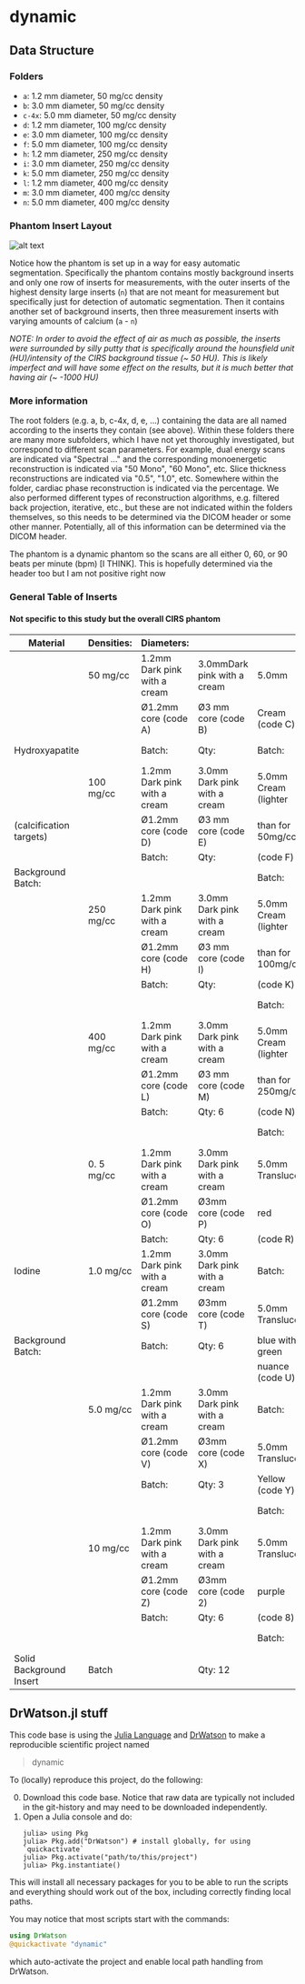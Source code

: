 # dynamic

## Data Structure
### Folders
- `a`: 1.2 mm diameter, 50 mg/cc density
- `b`: 3.0 mm diameter, 50 mg/cc density
- `c-4x`: 5.0 mm diameter, 50 mg/cc density
- `d`: 1.2 mm diameter, 100 mg/cc density
- `e`: 3.0 mm diameter, 100 mg/cc density
- `f`: 5.0 mm diameter, 100 mg/cc density
- `h`: 1.2 mm diameter, 250 mg/cc density
- `i`: 3.0 mm diameter, 250 mg/cc density
- `k`: 5.0 mm diameter, 250 mg/cc density
- `l`: 1.2 mm diameter, 400 mg/cc density
- `m`: 3.0 mm diameter, 400 mg/cc density
- `n`: 5.0 mm diameter, 400 mg/cc density

### Phantom Insert Layout
![alt text](images/phantom_layout.png "Phantom Insert Layout")

Notice how the phantom is set up in a way for easy automatic segmentation. Specifically the phantom contains mostly background inserts and only one row of inserts for measurements, with the outer inserts of the highest density large inserts (`n`) that are not meant for measurement but specifically just for detection of automatic segmentation. Then it contains another set of background inserts, then three measurement inserts with varying amounts of calcium (`a` - `n`)

*NOTE: In order to avoid the effect of air as much as possible, the inserts were surrounded by silly putty that is specifically around the hounsfield unit (HU)/intensity of the CIRS background tissue (~ 50 HU). This is likely imperfect and will have some effect on the results, but it is much better that having air (~ -1000 HU)*

### More information
The root folders (e.g. a, b, c-4x, d, e, ...) containing the data are all named according to the inserts they contain (see above). Within these folders there are many more subfolders, which I have not yet thoroughly investigated, but correspond to different scan parameters. For example, dual energy scans are indicated via "Spectral ..." and the corresponding monoenergetic reconstruction is indicated via "50 Mono", "60 Mono", etc. Slice thickness reconstructions are indicated via "0.5", "1.0", etc. Somewhere within the folder, cardiac phase reconstruction is indicated via the percentage. We also performed different types of reconstruction algorithms, e.g. filtered back projection, iterative, etc., but these are not indicated within the folders themselves, so this needs to be determined via the DICOM header or some other manner. Potentially, all of this information can be determined via the DICOM header.

The phantom is a dynamic phantom so the scans are all either 0, 60, or 90 beats per minute (bpm) [I THINK]. This is hopefully determined via the header too but I am not positive right now

### General Table of Inserts
#### Not specific to this study but the overall CIRS phantom
| Material                | Densities:  | Diameters:                     |                            |                     |                         |                     |
|-------------------------|-------------|--------------------------------|----------------------------|---------------------|-------------------------|---------------------|
|                         | 50 mg/cc    | 1.2mm Dark pink with a cream   | 3.0mmDark pink with a cream| 5.0mm               |                         |                     |
|                         |             | Ø1.2mm core (code A)           | Ø3 mm core (code B)        | Cream (code C)      |                         |                     |
| Hydroxyapatite          |             | Batch:                         | Qty:                       | Batch:              | Qty: 6                  |                     |
|                         | 100 mg/cc   | 1.2mm Dark pink with a cream   | 3.0mm Dark pink with a cream| 5.0mm Cream (lighter|                         |                     |
| (calcification targets) |             | Ø1.2mm core (code D)           | Ø3 mm core (code E)         | than for 50mg/cc)   |                         |                     |
|                         |             | Batch:                         | Qty:                       | (code F)            |                         |                     |
| Background Batch:       |             |                                |                            | Batch:              | Qty: 4                  |                     |
|                         | 250 mg/cc   | 1.2mm Dark pink with a cream   | 3.0mm Dark pink with a cream| 5.0mm Cream (lighter|                         |                     |
|                         |             | Ø1.2mm core (code H)           | Ø3 mm core (code I)         | than for 100mg/cc)  |                         |                     |
|                         |             | Batch:                         | Qty:                       | (code K)            |                         |                     |
|                         |             |                                |                            | Batch:              | Qty: 4                  |                     |
|                         | 400 mg/cc   | 1.2mm Dark pink with a cream   | 3.0mm Dark pink with a cream| 5.0mm Cream (lighter|                         |                     |
|                         |             | Ø1.2mm core (code L)           | Ø3 mm core (code M)         | than for 250mg/cc)  |                         |                     |
|                         |             | Batch:                         | Qty: 6                     | (code N)            |                         |                     |
|                         |             |                                |                            | Batch:              | Qty: 4                  |                     |
|                         | 0. 5 mg/cc  | 1.2mm Dark pink with a cream   | 3.0mm Dark pink with a cream| 5.0mm Translucent   |                         |                     |
|                         |             | Ø1.2mm core (code O)           | Ø3mm core (code P)          | red                 |                         |                     |
|                         |             | Batch:                         | Qty: 6                     | (code R)            |                         |                     |
| Iodine                  | 1.0 mg/cc   | 1.2mm Dark pink with a cream   | 3.0mm Dark pink with a cream| Batch:              | Qty: 6                  |                     |
|                         |             | Ø1.2mm core (code S)           | Ø3mm core (code T)          | 5.0mm Translucent   |                         |                     |
| Background Batch:       |             | Batch:                         | Qty: 6                     | blue with a green   |                         |                     |
|                         |             |                                |                            | nuance (code U)     |                         |                     |
|                         | 5.0 mg/cc   | 1.2mm Dark pink with a cream   | 3.0mm Dark pink with a cream| Batch:              | Qty: 6                  |                     |
|                         |             | Ø1.2mm core (code V)           | Ø3mm core (code X)          | 5.0mm Translucent   |                         |                     |
|                         |             | Batch:                         | Qty: 3                     | Yellow (code Y)     |                         |                     |
|                         |             |                                |                            | Batch:              | Qty: 6                  |                     |
|                         | 10 mg/cc    | 1.2mm Dark pink with a cream   | 3.0mm Dark pink with a cream| 5.0mm Translucent   |                         |                     |
|                         |             | Ø1.2mm core (code Z)           | Ø3mm core (code 2)          | purple              |                         |                     |
|                         |             | Batch:                         | Qty: 6                     | (code 8)            |                         |                     |
|                         |             |                                |                            | Batch:              | Qty: 6                  |                     |
| Solid Background Insert | Batch       |                                | Qty: 12                    |                     |                         |                     |

## DrWatson.jl stuff
This code base is using the [Julia Language](https://julialang.org/) and
[DrWatson](https://juliadynamics.github.io/DrWatson.jl/stable/)
to make a reproducible scientific project named
> dynamic

To (locally) reproduce this project, do the following:

0. Download this code base. Notice that raw data are typically not included in the
   git-history and may need to be downloaded independently.
1. Open a Julia console and do:
   ```
   julia> using Pkg
   julia> Pkg.add("DrWatson") # install globally, for using `quickactivate`
   julia> Pkg.activate("path/to/this/project")
   julia> Pkg.instantiate()
   ```

This will install all necessary packages for you to be able to run the scripts and
everything should work out of the box, including correctly finding local paths.

You may notice that most scripts start with the commands:
```julia
using DrWatson
@quickactivate "dynamic"
```
which auto-activate the project and enable local path handling from DrWatson.
